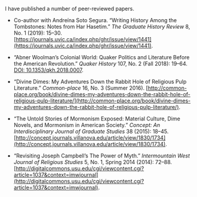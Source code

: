I have published a number of peer-reviewed papers. 

* Co-author with Andreína Soto Segura. “Writing History Among the Tombstones: Notes from Har Hasetim.” *The Graduate History Review* 8, No. 1 (2019): 15–30. [https://journals.uvic.ca/index.php/ghr/issue/view/1441](https://journals.uvic.ca/index.php/ghr/issue/view/1441). 

* “Abner Woolman’s Colonial World: Quaker Politics and Literature Before the American Revolution.” *Quaker History* 107, No. 2 (Fall 2018): 19–64. [DOI: 10.1353/qkh.2018.0007](http://doi.org/10.1353/qkh.2018.0007).

*	“Divine Dimes: My Adventures Down the Rabbit Hole of Religious Pulp Literature.” *Common-place* 16, No. 3 (Summer 2016). [http://common-place.org/book/divine-dimes-my-adventures-down-the-rabbit-hole-of-religious-pulp-literature/](http://common-place.org/book/divine-dimes-my-adventures-down-the-rabbit-hole-of-religious-pulp-literature/).

*	“The Untold Stories of Mormonism Exposed: Material Culture, Dime Novels, and Mormonism in American Society.” *Concept: An Interdisciplinary Journal of Graduate Studies* 38 (2015): 18–45. [http://concept.journals.villanova.edu/article/view/1830/1734](http://concept.journals.villanova.edu/article/view/1830/1734). 

*	“Revisiting Joseph Campbell’s The Power of Myth.” *Intermountain West Journal of Religious Studies* 5, No. 1, Spring 2014 (2014): 72–88. [http://digitalcommons.usu.edu/cgi/viewcontent.cgi?article=1037&context=imwjournal](http://digitalcommons.usu.edu/cgi/viewcontent.cgi?article=1037&context=imwjournal).
